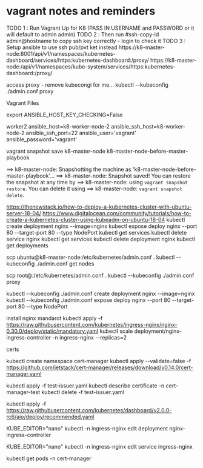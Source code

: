 # vagrant notes and reminders

TODO 1 : Run Vagrant Up for K8 (PASS IN USERNAME and PASSWORD or it will default to admin admin)
TODO 2 : Then run #ssh-copy-id admin@hostname to copy ssh key correctly - login to check it
TODO 3 : Setup ansible to use ssh pub/pvt ket instead
https://k8-master-node:8001/api/v1/namespaces/kubernetes-dashboard/services/https:kubernetes-dashboard:/proxy/
https://k8-master-node:<apiserver-port>/api/v1/namespaces/kube-system/services/https:kubernetes-dashboard:/proxy/

access proxy - remove kubecongi for me...
kubectl --kubeconfig ./admin.conf proxy

Vagrant Files


 export ANSIBLE_HOST_KEY_CHECKING=False

 worker2 ansible_host=k8-worker-node-2 ansible_ssh_host=k8-worker-node-2 ansible_ssh_port=22 ansible_user='vagrant' ansible_password='vagrant'


 vagrant snapshot save k8-master-node k8-master-node-before-master-playbook
 

 ==> k8-master-node: Snapshotting the machine as 'k8-master-node-before-master-playbook'...
==> k8-master-node: Snapshot saved! You can restore the snapshot at any time by
==> k8-master-node: using `vagrant snapshot restore`. You can delete it using
==> k8-master-node: `vagrant snapshot delete`.

https://thenewstack.io/how-to-deploy-a-kubernetes-cluster-with-ubuntu-server-18-04/
https://www.digitalocean.com/community/tutorials/how-to-create-a-kubernetes-cluster-using-kubeadm-on-ubuntu-18-04
kubectl create deployment nginx --image=nginx
kubectl expose deploy nginx --port 80 --target-port 80 --type NodePort
kubectl get services
kubectl delete service nginx
kubectl get services
kubectl delete deployment nginx
kubectl get deployments

scp ubuntu@k8-master-node:/etc/kubernetes/admin.conf .
kubectl --kubeconfig ./admin.conf get nodes


scp root@<control-plane-host>:/etc/kubernetes/admin.conf .
kubectl --kubeconfig ./admin.conf proxy


kubectl --kubeconfig ./admin.conf create deployment nginx --image=nginx
kubectl --kubeconfig ./admin.conf expose deploy nginx --port 80 --target-port 80 --type NodePort



install nginx mandarot
kubectl apply -f https://raw.githubusercontent.com/kubernetes/ingress-nginx/nginx-0.30.0/deploy/static/mandatory.yaml
kubectl scale deployment/nginx-ingress-controller -n ingress-nginx --replicas=2


certs

kubectl create namespace cert-manager
kubectl apply --validate=false -f https://github.com/jetstack/cert-manager/releases/download/v0.14.0/cert-manager.yaml

kubectl apply -f test-issuer.yaml
kubectl describe certificate -n cert-manager-test
kubectl delete -f test-issuer.yaml


kubectl apply -f https://raw.githubusercontent.com/kubernetes/dashboard/v2.0.0-rc6/aio/deploy/recommended.yaml

KUBE_EDITOR="nano" kubectl -n ingress-nginx edit deployment nginx-ingress-controller

KUBE_EDITOR="nano" kubectl -n ingress-nginx edit service ingress-nginx

kubectl get pods -n cert-manager
